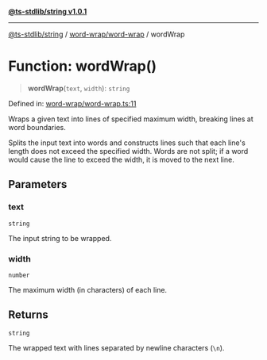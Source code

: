 [**@ts-stdlib/string v1.0.1**](../../../README.md)

***

[@ts-stdlib/string](../../../modules.md) / [word-wrap/word-wrap](../README.md) / wordWrap

# Function: wordWrap()

> **wordWrap**(`text`, `width`): `string`

Defined in: [word-wrap/word-wrap.ts:11](https://github.com/gabaudette/ts-stdlib/blob/94404285f4faf17348604cdfd50e84b4b9ee7b00/packages/string/src/word-wrap/word-wrap.ts#L11)

Wraps a given text into lines of specified maximum width, breaking lines at word boundaries.

Splits the input text into words and constructs lines such that each line's length does not exceed the specified width.
Words are not split; if a word would cause the line to exceed the width, it is moved to the next line.

## Parameters

### text

`string`

The input string to be wrapped.

### width

`number`

The maximum width (in characters) of each line.

## Returns

`string`

The wrapped text with lines separated by newline characters (`\n`).
